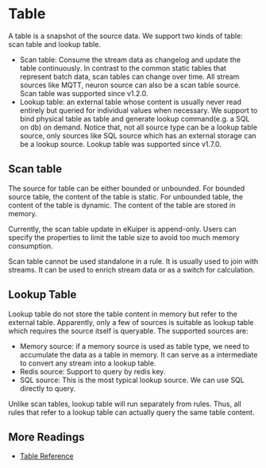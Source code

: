 # Table

A table is a snapshot of the source data. We support two kinds of table: scan table and lookup table.

- Scan table: Consume the stream data as changelog and update the table continuously. In contrast to the common static tables that represent batch data, scan tables can change over time. All stream sources like MQTT, neuron source can also be a scan table source. Scan table was supported since v1.2.0.
- Lookup table: an external table whose content is usually never read entirely but queried for individual values when necessary. We support to bind physical table as table and generate lookup command(e.g. a SQL on db) on demand. Notice that, not all source type can be a lookup table source, only sources like SQL source which has an external storage can be a lookup source. Lookup table was supported since v1.7.0.

## Scan table

The source for table can be either bounded or unbounded. For bounded source table, the content of the table is static. For unbounded table, the content of the table is dynamic. The content of the table are stored in memory.

Currently, the scan table update in eKuiper is append-only. Users can specify the properties to limit the table size to avoid too much memory consumption.

Scan table cannot be used standalone in a rule. It is usually used to join with streams. It can be used to enrich stream data or as a switch for calculation.

## Lookup Table

Lookup table do not store the table content in memory but refer to the external table. Apparently, only a few of sources is suitable as lookup table which requires the source itself is queryable. The supported sources are:

- Memory source: if a memory source is used as table type, we need to accumulate the data as a table in memory. It can serve as a intermediate to convert any stream into a lookup table.
- Redis source: Support to query by redis key.
- SQL source: This is the most typical lookup source. We can use SQL directly to query.

Unlike scan tables, lookup table will run separately from rules. Thus, all rules that refer to a lookup table can actually query the same table content.

## More Readings

- [Table Reference](../../sqls/tables.md)
